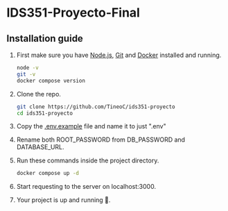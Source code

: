 # IDS351-Proyecto-Final

## Installation guide

1. First make sure you have [Node.js](https://nodejs.org/en), [Git](https://git-scm.com/) and [Docker](https://www.docker.com/)
 installed and running.

    ```bash
    node -v
    git -v
    docker compose version
    ```

2. Clone the repo.

    ```bash
    git clone https://github.com/TineoC/ids351-proyecto
    cd ids351-proyecto
    ```

3. Copy the [.env.example](./.env.example) file and name it to just ".env"
4. Rename both ROOT_PASSWORD from DB_PASSWORD and DATABASE_URL.
5. Run these commands inside the project directory.

    ```bash
    docker compose up -d
    ```

6. Start requesting to the server on localhost:3000.
7. Your project is up and running 🎉.
